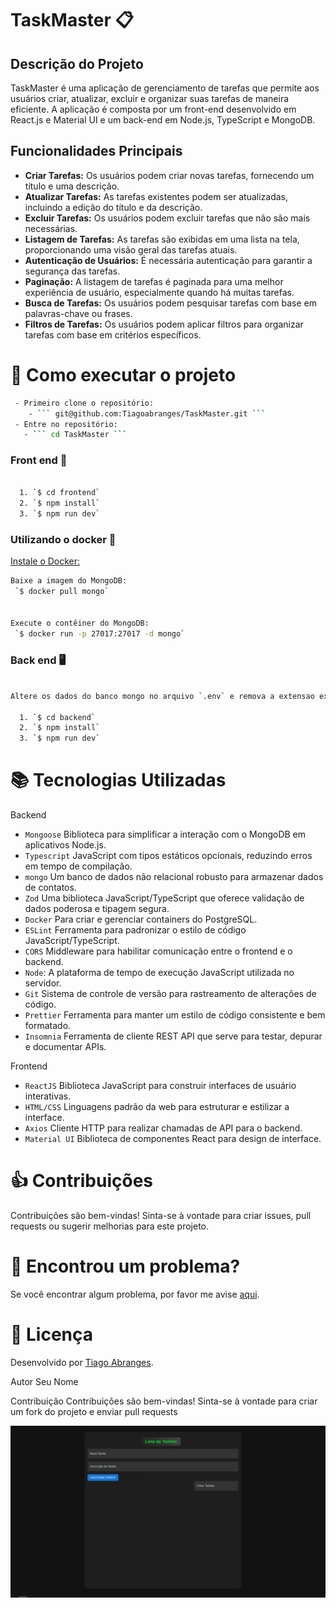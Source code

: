 # TaskMaster 📋

## Descrição do Projeto
TaskMaster é uma aplicação de gerenciamento de tarefas que permite aos usuários criar, atualizar, excluir e organizar suas tarefas de maneira eficiente. A aplicação é composta por um front-end desenvolvido em React.js e Material UI e um back-end em Node.js, TypeScript e MongoDB.

## Funcionalidades Principais
- **Criar Tarefas:** Os usuários podem criar novas tarefas, fornecendo um título e uma descrição.
- **Atualizar Tarefas:** As tarefas existentes podem ser atualizadas, incluindo a edição do título e da descrição.
- **Excluir Tarefas:** Os usuários podem excluir tarefas que não são mais necessárias.
- **Listagem de Tarefas:** As tarefas são exibidas em uma lista na tela, proporcionando uma visão geral das tarefas atuais.
- **Autenticação de Usuários:** É necessária autenticação para garantir a segurança das tarefas.
- **Paginação:** A listagem de tarefas é paginada para uma melhor experiência de usuário, especialmente quando há muitas tarefas.
- **Busca de Tarefas:** Os usuários podem pesquisar tarefas com base em palavras-chave ou frases.
- **Filtros de Tarefas:** Os usuários podem aplicar filtros para organizar tarefas com base em critérios específicos.


# 🚀 Como executar o projeto

```bash
 - Primeiro clone o repositório:
    - ``` git@github.com:Tiagoabranges/TaskMaster.git ```
 - Entre no repositório: 
   - ``` cd TaskMaster ```
````
### Front end 🎨
````bash

  1. `$ cd frontend`
  2. `$ npm install` 
  3. `$ npm run dev`
````
### Utilizando o docker 🐳
[Instale o Docker:]( https://docs.docker.com/get-docker/)
```bash
Baixe a imagem do MongoDB:
 `$ docker pull mongo`


Execute o contêiner do MongoDB:
 `$ docker run -p 27017:27017 -d mongo`

````
### Back end 🖥️
```bash

Altere os dados do banco mongo no arquivo `.env` e remova a extensao example ou tambem adicione o seguinte codigo no arquivo database na linha 4: 'mongodb://localhost:27017/seubancodedados'

  1. `$ cd backend`
  2. `$ npm install`
  3. `$ npm run dev`

```

# :books: Tecnologias Utilizadas

Backend
 
+ `Mongoose` Biblioteca para simplificar a interação com o MongoDB em aplicativos Node.js.
+ `Typescript` JavaScript com tipos estáticos opcionais, reduzindo erros em tempo de compilação.
+ `mongo` Um banco de dados não relacional robusto para armazenar dados de contatos.
+ `Zod` Uma biblioteca JavaScript/TypeScript que oferece validação de dados poderosa e tipagem segura.
+ `Docker` Para criar e gerenciar containers do PostgreSQL.
+ `ESLint` Ferramenta para padronizar o estilo de código JavaScript/TypeScript.
+ `CORS` Middleware para habilitar comunicação entre o frontend e o backend.
+ `Node`: A plataforma de tempo de execução JavaScript utilizada no servidor.
+ `Git` Sistema de controle de versão para rastreamento de alterações de código.
+ `Prettier` Ferramenta para manter um estilo de código consistente e bem formatado.
+ `Insomnia` Ferramenta de cliente REST API que serve para testar, depurar e documentar APIs.

Frontend

+ `ReactJS` Biblioteca JavaScript para construir interfaces de usuário interativas.
+ `HTML/CSS` Linguagens padrão da web para estruturar e estilizar a interface.
+ `Axios` Cliente HTTP para realizar chamadas de API para o backend.
+ `Material UI` Biblioteca de componentes React para design de interface.

  

#  :thumbsup: Contribuições
Contribuições são bem-vindas! Sinta-se à vontade para criar issues, pull requests ou sugerir melhorias para este projeto.

# 🐛 Encontrou um problema?
Se você encontrar algum problema, por favor me avise [aqui](https://www.linkedin.com/in/tiagoabranges/).


# 📝 Licença
Desenvolvido por [Tiago Abranges](https://www.linkedin.com/in/tiagoabranges/).

Autor
Seu Nome

Contribuição
Contribuições são bem-vindas! Sinta-se à vontade para criar um fork do projeto e enviar pull requests

![Descrição da Imagem](images/Captura%20de%20tela%202023-10-23%20172542.png)

